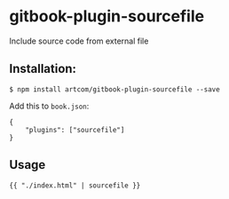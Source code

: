 # gitbook-plugin-sourcefile

Include source code from external file

## Installation:

`$ npm install artcom/gitbook-plugin-sourcefile --save`

Add this to `book.json`:
```
{
    "plugins": ["sourcefile"]
}
```

## Usage

```
{{ "./index.html" | sourcefile }}
```
